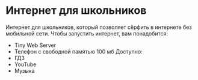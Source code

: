 # Интернет для школьников
Интернет для школьников, который позволяет сёрфить в интернете без мобильной сети.
Чтобы запустить интернет, вам понадобится:
- Tiny Web Server
- Телефон с свободной памятью 100 мб
Доступно:
- ГДЗ
- YouTube
- Музыка
